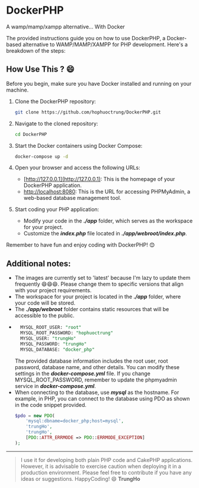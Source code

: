 # DockerPHP

A wamp/mamp/xampp alternative... With Docker

The provided instructions guide you on how to use DockerPHP, a Docker-based alternative to WAMP/MAMP/XAMPP for PHP development. Here's a breakdown of the steps:

## How Use This ? 😄

Before you begin, make sure you have Docker installed and running on your machine.

1. Clone the DockerPHP repository:

   ```bash
   git clone https://github.com/hophuoctrung/DockerPHP.git
   ```

1. Navigate to the cloned repository:

   ```bash
   cd DockerPHP
   ```

1. Start the Docker containers using Docker Compose:

   ```bash
   docker-compose up -d
   ```

1. Open your browser and access the following URLs:

   - [http://127.0.0.1](http://127.0.0.1): This is the homepage of your DockerPHP application.
   - [http://localhost:8080](http://localhost:8080): This is the URL for accessing PHPMyAdmin, a web-based database management tool.

1. Start coding your PHP application:

   - Modify your code in the ***./app*** folder, which serves as the workspace for your project.
   - Customize the ***index.php*** file located in ***./app/webroot/index.php***.

Remember to have fun and enjoy coding with DockerPHP! 😊

## Additional notes:

- The images are currently set to 'latest' because I'm lazy to update them frequently 😄😄😄. Please change them to specific versions that align with your project requirements.
- The workspace for your project is located in the ***./app*** folder, where your code will be stored.
- The ***./app/webroot*** folder contains static resources that will be accessible to the public.
- ```SQL
    MYSQL_ROOT_USER: "root"
    MYSQL_ROOT_PASSWORD: "hophuoctrung"
    MYSQL_USER: "trungHo"
    MYSQL_PASSWORD: "trungHo"
    MYSQL_DATABASE: "docker_php"
  ```
  The provided database information includes the root user, root password, database name, and other details. You can modify these settings in the ***docker-compose.yml*** file. If you change MYSQL_ROOT_PASSWORD, remember to update the phpmyadmin service in ***docker-compose.yml***.
- When connecting to the database, use ***mysql*** as the hostname. For example, in PHP, you can connect to the database using PDO as shown in the code snippet provided.
  ```PHP
  $pdo = new PDO(
      'mysql:dbname=docker_php;host=mysql',
      'trungHo',
      'trungHo',
      [PDO::ATTR_ERRMODE => PDO::ERRMODE_EXCEPTION]
  );
  ```

______________________________________________________________________

> I use it for developing both plain PHP code and CakePHP applications. However, it is advisable to exercise caution when deploying it in a production environment. Please feel free to contribute if you have any ideas or suggestions.
> HappyCoding! 😄
> **TrungHo**